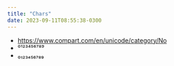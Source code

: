 ```yaml
---
title: "Chars"
date: 2023-09-11T08:55:38-0300
---
```

- https://www.compart.com/en/unicode/category/No
- ⁰¹²³⁴⁵⁶⁷⁸⁹
- ₀₁₂₃₄₅₆₇₈₉
